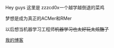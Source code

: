 Hey guys 这里是 zzzcd0x一个越学越倒退的菜鸡

梦想是成为真正的ACMer和RMer

以后想当机器学习工程师~~机器学习也太好玩太炫酷了~~

[我的博客](https://zzzcd0x.github.io/)
